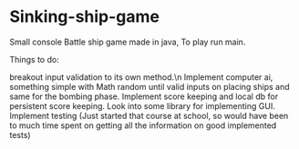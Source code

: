 # Sinking-ship-game

Small console Battle ship game made in java,
To play run main.

Things to do:

breakout input validation to its own method.\n
Implement computer ai, something simple with Math random until valid inputs on placing ships and same for the bombing phase.
Implement score keeping and local db for persistent score keeping.
Look into some library for implementing GUI.
Implement testing (Just started that course at school, so would have been to much time spent on getting all the information on good implemented tests)
